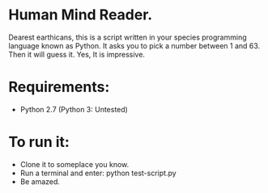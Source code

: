 # Human Mind Reader.
Dearest earthicans, this is a script written in your species programming language known as Python.
It asks you to pick a number between 1 and 63. Then it will guess it.
Yes, It is impressive.

# Requirements:
- Python 2.7 (Python 3: Untested)

# To run it: 
- Clone it to someplace you know.
- Run a terminal and enter: python test-script.py 
- Be amazed.
